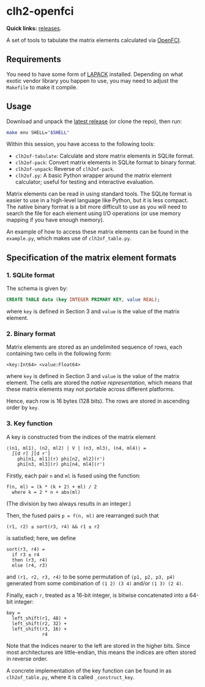 # clh2-openfci

**Quick links:** [releases][rl].

A set of tools to tabulate the matrix elements calculated via [OpenFCI][of].

## Requirements

You need to have some form of [LAPACK](http://netlib.org/lapack) installed.
Depending on what exotic vendor library you happen to use, you may need to
adjust the `Makefile` to make it compile.

## Usage

Download and unpack the [latest release][rl] (or clone the repo), then run:

```sh
make env SHELL="$SHELL"
```

Within this session, you have access to the following tools:

  - `clh2of-tabulate`: Calculate and store matrix elements in SQLite format.
  - `clh2of-pack`: Convert matrix elements in SQLite format to binary format.
  - `clh2of-unpack`: Reverse of `clh2of-pack`.
  - `clh2of.py`: A basic Python wrapper around the matrix element calculator;
    useful for testing and interactive evaluation.

Matrix elements can be read in using standard tools.  The SQLite format is
easier to use in a high-level language like Python, but it is less compact.
The native binary format is a bit more difficult to use as you will need to
search the file for each element using I/O operations (or use memory mapping
if you have enough memory).

An example of how to access these matrix elements can be found in the
`example.py`, which makes use of `clh2of_table.py`.

## Specification of the matrix element formats

### 1. SQLite format

The schema is given by:

```sql
CREATE TABLE data (key INTEGER PRIMARY KEY, value REAL);
```

where `key` is defined in Section 3 and `value` is the value of the matrix
element.

### 2. Binary format

Matrix elements are stored as an undelimited sequence of rows, each containing
two cells in the following form:

    <key:Int64> <value:Float64>

where `key` is defined in Section 3 and `value` is the value of the matrix
element.  The cells are stored the *native representation*, which means that
these matrix elements may not portable across different platforms.

Hence, each row is 16 bytes (128 bits).  The rows are stored in ascending
order by `key`.

### 3. Key function

A key is constructed from the indices of the matrix element

    ⟨(n1, ml1), (n2, ml2) | V | (n3, ml3), (n4, ml4)⟩ =
      ∫[d r] ∫[d r']
        phi[n1, ml1](r) phi[n2, ml2](r')
        phi[n3, ml3](r) phi[n4, ml4](r')

Firstly, each pair `n` and `ml` is fused using the function:

    f(n, ml) = (k * (k + 2) + ml) / 2
      where k = 2 * n + abs(ml)

(The division by two always results in an integer.)

Then, the fused pairs `p = f(n, ml)` are rearranged such that

    (r1, r2) ≤ sort(r3, r4) && r1 ≤ r2

is satisfied; here, we define

    sort(r3, r4) =
      if r3 ≤ r4
      then (r3, r4)
      else (r4, r3)

and `(r1, r2, r3, r4)` to be some permutation of `(p1, p2, p3, p4)` generated
from some combination of `(1 2) (3 4)` and/or `(1 3) (2 4)`.

Finally, each `r`, treated as a 16-bit integer, is bitwise concatenated into a
64-bit integer:

    key =
      left_shift(r1, 48) +
      left_shift(r2, 32) +
      left_shift(r3, 16) +
                 r4

Note that the indices nearer to the left are stored in the higher bits.  Since
most architectures are little-endian, this means the indices are often stored
in reverse order.

A concrete implementation of the key function can be found in as
`clh2of_table.py`, where it is called `_construct_key`.

[rl]: https://github.com/xrf/clh2-openfci/releases
[of]: https://github.com/xrf/simen-openfci
